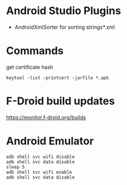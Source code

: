 # Android Studio Plugins

- AndroidXmlSorter for sorting strings*.xml

# Commands

get certificate hash

`keytool -list -printcert -jarfile *.apk`

# F-Droid build updates

https://monitor.f-droid.org/builds

# Android Emulator

```
adb shell svc wifi disable
adb shell svc data disable
sleep 5
adb shell svc wifi enable
adb shell svc data disable
```